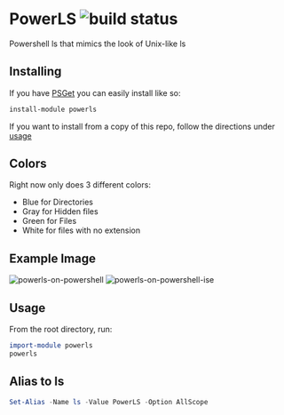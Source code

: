 # PowerLS ![build status](https://ci.appveyor.com/api/projects/status/github/JRJurman/PowerLS?svg=true&retina=true)
Powershell ls that mimics the look of Unix-like ls

## Installing
If you have [PSGet](http://psget.net/) you can easily install like so:
```powershell
install-module powerls
```

If you want to install from a copy of this repo, follow the directions under [usage](#usage)

## Colors
Right now only does 3 different colors:
- Blue for Directories
- Gray for Hidden files
- Green for Files
- White for files with no extension

## Example Image
![powerls-on-powershell](https://cloud.githubusercontent.com/assets/140910/17007117/b05917f2-4eab-11e6-98b9-3aa0ed94c15c.png)
![powerls-on-powershell-ise](https://cloud.githubusercontent.com/assets/140910/17007271/de449a50-4eac-11e6-8201-3e8fa76a160e.png)



## Usage
From the root directory, run:
```powershell
import-module powerls
powerls
```

## Alias to ls
```powershell
Set-Alias -Name ls -Value PowerLS -Option AllScope
```
